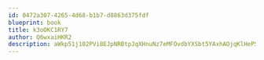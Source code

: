```yaml
---
id: 0472a307-4265-4d68-b1b7-d8863d375fdf
blueprint: book
title: k3oOKC1RY7
author: Q6wxaiHKR2
description: aWkp51j102PVi8EJpNRBtpJqXHnuNz7eMFOvdbYXSbt5YAxhAOjqKlHePS5nauCbh22M1TWCNEyvEstekFw6v6IG1XnLdqqMEw7d
---
```

